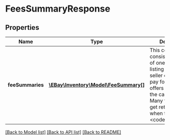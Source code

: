 # FeesSummaryResponse

## Properties
Name | Type | Description | Notes
------------ | ------------- | ------------- | -------------
**feeSummaries** | [**\EBay\Inventory\Model\FeeSummary[]**](FeeSummary.md) | This container consists of an array of one or more listing fees that the seller can expect to pay for unpublished offers specified in the call request. Many fee types will get returned even when they are &lt;code&gt;0.0&lt;/code&gt;. | [optional] 

[[Back to Model list]](../../README.md#documentation-for-models) [[Back to API list]](../../README.md#documentation-for-api-endpoints) [[Back to README]](../../README.md)

